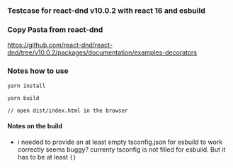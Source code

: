 ### Testcase for react-dnd v10.0.2 with react 16 and esbuild

### Copy Pasta from react-dnd

https://github.com/react-dnd/react-dnd/tree/v10.0.2/packages/documentation/examples-decorators

### Notes how to use

```
yarn install

yarn build

// open dist/index.html in the browser
```

#### Notes on the build

- i needed to provide an at least empty tsconfig.json for esbuild to work correctly
  seems buggy? currenty tsconfig is not filled for esbuild. But it has to be at least `{}`
